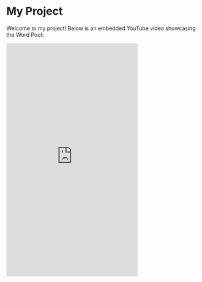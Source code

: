 # My Project

Welcome to my project! Below is an embedded YouTube video showcasing the Word Pool:

<iframe width="343" height="610" src="https://www.youtube.com/embed/hor2YmwUNMs" title="Word Pool" frameborder="0" allow="accelerometer; autoplay; clipboard-write; encrypted-media; gyroscope; picture-in-picture; web-share" allowfullscreen></iframe>
